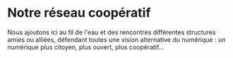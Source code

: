 
# Notre réseau coopératif

Nous ajoutons ici au fil de l'eau et des rencontres différentes structures amies ou alliées, défendant toutes une vision alternative du numérique : un numérique plus citoyen, plus ouvert, plus coopératif...
